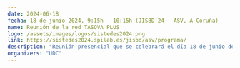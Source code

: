 ```yaml
---
date: 2024-06-18
fecha: 18 de junio 2024, 9:15h - 10:15h (JISBD'24 - ASV, A Coruña)
name: Reunión de la red TASOVA PLUS 
logo: /assets/images/logos/sistedes2024.png
link: https://sistedes2024.spilab.es/jisbd/asv/programa/
description: "Reunión presencial que se celebrará el día 18 de junio de 2024 durante el congreso SISTEDES 2024 en A Coruña. <a href='https://sistedes2024.spilab.es/jisbd/asv/programa/' title='Programa' target='_blank'>Enlace al programa</a>"
organizers: "UDC"
---
```


